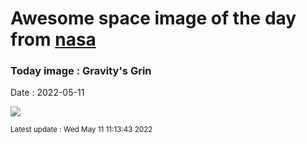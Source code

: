 
# Awesome space image of the day from [nasa](https://api.nasa.gov/)

### Today image : Gravity's Grin

Date : 2022-05-11


![](https://apod.nasa.gov/apod/image/2205/cheshirecat_chandra_complg_1024.jpg)

<small>Latest update : Wed May 11 11:13:43 2022</small>


